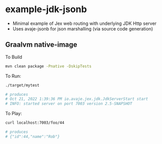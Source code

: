 # example-jdk-jsonb

- Minimal example of Jex web routing with underlying JDK Http server
- Uses avaje-jsonb for json marshalling (via source code generation)

## Graalvm native-image

To Build
```sh
mvn clean package -Pnative -DskipTests
```

To Run:
```sh
./target/mytest

# produces
# Oct 21, 2022 1:39:36 PM io.avaje.jex.jdk.JdkServerStart start
# INFO: started server on port 7003 version 2.5-SNAPSHOT
```

To Play:
```sh
curl localhost:7003/foo/44

# produces
# {"id":44,"name":"Rob"}
```
